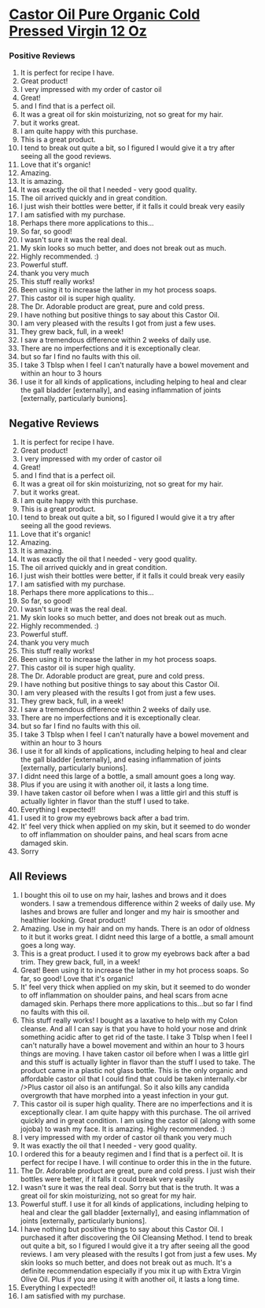 # [Castor Oil Pure Organic Cold Pressed Virgin 12 Oz](https://products.checkmycream.com/products/Castor-Oil-Pure-Organic-Cold-Pressed-Virgin-12-Oz.html)

### Positive Reviews

<ol>
      <li>It is perfect for recipe I have.</li>
      <li>Great product!</li>
      <li>I very impressed with my order of castor oil</li>
      <li>Great!  </li>
      <li>and I find that is a perfect oil.</li>
      <li>It was a great oil for skin moisturizing, not so great for my hair.</li>
      <li>but it works great.</li>
      <li>I am quite happy with this purchase.</li>
      <li>This is a great product.</li>
      <li>I tend to break out quite a bit, so I figured I would give it a try after seeing all the good reviews.</li>
      <li>Love that it&#x27;s organic!</li>
      <li>Amazing.</li>
      <li>It is amazing.</li>
      <li>It was exactly the oil that I needed - very good quality.</li>
      <li>The oil arrived quickly and in great condition.</li>
      <li>I just wish their bottles were better, if it falls it could break very easily</li>
      <li>I am satisfied with my purchase.</li>
      <li>Perhaps there more applications to this...</li>
      <li>So far, so good!  </li>
      <li>I wasn&#x27;t sure it was the real deal.  </li>
      <li>My skin looks so much better, and does not break out as much.</li>
      <li>Highly recommended. :)</li>
      <li>Powerful stuff.</li>
      <li>thank you very much</li>
      <li>This stuff really works!  </li>
      <li>Been using it to increase the lather in my hot process soaps.  </li>
      <li>This castor oil is super high quality.</li>
      <li>The Dr. Adorable product are great, pure and cold press.</li>
      <li>I have nothing but positive things to say about this Castor Oil.</li>
      <li>I am very pleased with the results I got from just a few uses.</li>
      <li>They grew back, full, in a week!</li>
      <li>I saw a tremendous difference within 2 weeks of daily use.</li>
      <li>There are no imperfections and it is exceptionally clear.</li>
      <li>but so far I find no faults with this oil.</li>
      <li>I take 3 Tblsp when I feel I can&#x27;t naturally have a bowel movement and within an hour to 3 hours</li>
      <li>I use it for all kinds of applications, including helping to heal and clear the gall bladder [externally], and easing inflammation of joints [externally, particularly bunions].</li>
</ol>


<h2>Negative Reviews</h2>
<ol>
<li> It is perfect for recipe I have.</li>
<li> Great product!</li>
<li> I very impressed with my order of castor oil</li>
<li> Great!  </li>
<li> and I find that is a perfect oil.</li>
<li> It was a great oil for skin moisturizing, not so great for my hair.</li>
<li> but it works great.</li>
<li> I am quite happy with this purchase.</li>
<li> This is a great product.</li>
<li> I tend to break out quite a bit, so I figured I would give it a try after seeing all the good reviews.</li>
<li> Love that it&#x27;s organic!</li>
<li> Amazing.</li>
<li> It is amazing.</li>
<li> It was exactly the oil that I needed - very good quality.</li>
<li> The oil arrived quickly and in great condition.</li>
<li> I just wish their bottles were better, if it falls it could break very easily</li>
<li> I am satisfied with my purchase.</li>
<li> Perhaps there more applications to this...</li>
<li> So far, so good!  </li>
<li> I wasn&#x27;t sure it was the real deal.  </li>
<li> My skin looks so much better, and does not break out as much.</li>
<li> Highly recommended. :)</li>
<li> Powerful stuff.</li>
<li> thank you very much</li>
<li> This stuff really works!  </li>
<li> Been using it to increase the lather in my hot process soaps.  </li>
<li> This castor oil is super high quality.</li>
<li> The Dr. Adorable product are great, pure and cold press.</li>
<li> I have nothing but positive things to say about this Castor Oil.</li>
<li> I am very pleased with the results I got from just a few uses.</li>
<li> They grew back, full, in a week!</li>
<li> I saw a tremendous difference within 2 weeks of daily use.</li>
<li> There are no imperfections and it is exceptionally clear.</li>
<li> but so far I find no faults with this oil.</li>
<li> I take 3 Tblsp when I feel I can&#x27;t naturally have a bowel movement and within an hour to 3 hours</li>
<li> I use it for all kinds of applications, including helping to heal and clear the gall bladder [externally], and easing inflammation of joints [externally, particularly bunions].</li>
<li> I didnt need this large of a bottle, a small amount goes a long way.</li>
<li> Plus if you are using it with another oil, it lasts a long time.</li>
<li> I have taken castor oil before when I was a little girl and this stuff is actually lighter in flavor than the stuff I used to take.  </li>
<li> Everything I expected!!</li>
<li> I used it to grow my eyebrows back after a bad trim.</li>
<li> It&#x27; feel very thick when applied on my skin, but it seemed to do wonder to off inflammation on shoulder pains, and heal scars from acne damaged skin.  </li>
<li> Sorry</li>
</ol>

<h2>All Reviews</h2>

<ol>
    <li> I bought this oil to use on my hair, lashes and brows and it does wonders. I saw a tremendous difference within 2 weeks of daily use. My lashes and brows are fuller and longer and my hair is smoother and healthier looking. Great product!</li>
    <li> Amazing. Use in my hair and on my hands. There is an odor of oldness to it but it works great. I didnt need this large of a bottle, a small amount goes a long way.</li>
    <li> This is a great product. I used it to grow my eyebrows back after a bad trim. They grew back, full, in a week!</li>
    <li> Great!  Been using it to increase the lather in my hot process soaps.  So far, so good!  Love that it&#x27;s organic!</li>
    <li> It&#x27; feel very thick when applied on my skin, but it seemed to do wonder to off inflammation on shoulder pains, and heal scars from acne damaged skin.  Perhaps there more applications to this...but so far I find no faults with this oil.</li>
    <li> This stuff really works!  I bought as a laxative to help with my Colon cleanse.  And all I can say is that you have to hold your nose and drink something acidic after to get rid of the taste.  I take 3 Tblsp when I feel I can&#x27;t naturally have a bowel movement and within an hour to 3 hours things are moving.  I have taken castor oil before when I was a little girl and this stuff is actually lighter in flavor than the stuff I used to take.  The product came in a plastic not glass bottle.  This is the only organic and affordable castor oil that I could find that could be taken internally.&lt;br /&gt;Plus castor oil also is an antifungal.  So it also kills any candida overgrowth that have morphed into a yeast infection in your gut.</li>
    <li> This castor oil is super high quality. There are no imperfections and it is exceptionally clear. I am quite happy with this purchase. The oil arrived quickly and in great condition. I am using the castor oil (along with some jojoba) to wash my face. It is amazing. Highly recommended. :)</li>
    <li> I very impressed with my order of castor oil thank you very much</li>
    <li> It was exactly the oil that I needed - very good quality.</li>
    <li> I ordered this for a beauty regimen and I find that is a perfect oil. It is perfect for recipe I have. I will continue to order this in the in the future.</li>
    <li> The Dr. Adorable product are great, pure and cold press. I just wish their bottles were better, if it falls it could break very easily</li>
    <li> I wasn&#x27;t sure it was the real deal.  Sorry but that is the truth.  It was a great oil for skin moisturizing, not so great for my hair.</li>
    <li> Powerful stuff. I use it for all kinds of applications, including helping to heal and clear the gall bladder [externally], and easing inflammation of joints [externally, particularly bunions].</li>
    <li> I have nothing but positive things to say about this Castor Oil. I purchased it after discovering the Oil Cleansing Method. I tend to break out quite a bit, so I figured I would give it a try after seeing all the good reviews. I am very pleased with the results I got from just a few uses. My skin looks so much better, and does not break out as much. It&#x27;s a definite recommendation especially if you mix it up with Extra Virgin Olive Oil. Plus if you are using it with another oil, it lasts a long time.</li>
    <li> Everything I expected!!</li>
    <li> I am satisfied with my purchase.</li>
</ol>




